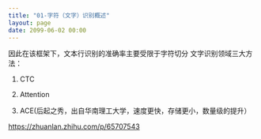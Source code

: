 ```yaml
---
title: "01-字符（文字）识别概述"
layout: page
date: 2099-06-02 00:00
---
```



因此在该框架下，文本行识别的准确率主要受限于字符切分
文字识别领域三大方法：

1. CTC

2. Attention

3. ACE(后起之秀，出自华南理工大学，速度更快，存储更小，数量级的提升）




https://zhuanlan.zhihu.com/p/65707543



